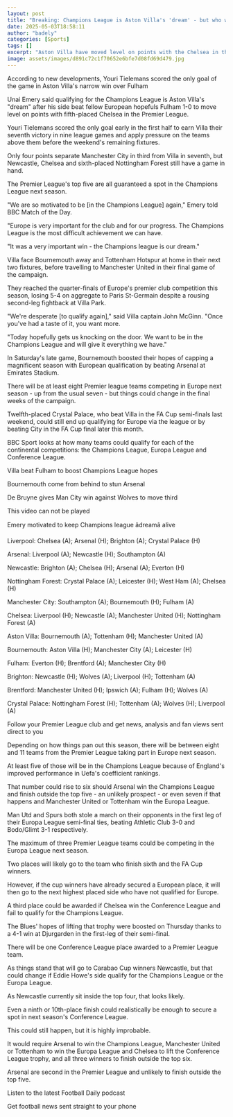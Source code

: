 ```yaml
---
layout: post
title: "Breaking: Champions League is Aston Villa's 'dream' - but who will prevail?"
date: 2025-05-03T18:58:11
author: "badely"
categories: [Sports]
tags: []
excerpt: "Aston Villa have moved level on points with the Chelsea in the Premier League's fifth and final Champions League spot, but plenty could change in the "
image: assets/images/d891c72c1f70652e6bfe7d08fd69d479.jpg
---
```


According to new developments, Youri Tielemans scored the only goal of the game in Aston Villa's narrow win over Fulham

Unai Emery said qualifying for the Champions League is Aston Villa's "dream" after his side beat fellow European hopefuls Fulham 1-0 to move level on points with fifth-placed Chelsea in the Premier League.

Youri Tielemans scored the only goal early in the first half to earn Villa their seventh victory in nine league games and apply pressure on the teams above them before the weekend's remaining fixtures.

Only four points separate Manchester City in third from Villa in seventh, but Newcastle, Chelsea and sixth-placed Nottingham Forest still have a game in hand.

The Premier League's top five are all guaranteed a spot in the Champions League next season.

"We are so motivated to be [in the Champions League] again," Emery told BBC Match of the Day.

"Europe is very important for the club and for our progress. The Champions League is the most difficult achievement we can have.

"It was a very important win - the Champions league is our dream."

Villa face Bournemouth away and Tottenham Hotspur at home in their next two fixtures, before travelling to Manchester United in their final game of the campaign.

They reached the quarter-finals of Europe's premier club competition this season, losing 5-4 on aggregate to Paris St-Germain despite a rousing second-leg fightback at Villa Park.

"We're desperate [to qualify again]," said Villa captain John McGinn. "Once you've had a taste of it, you want more.

"Today hopefully gets us knocking on the door. We want to be in the Champions League and will give it everything we have."

In Saturday's late game, Bournemouth boosted their hopes of capping a magnificent season with European qualification by beating Arsenal at Emirates Stadium.

There will be at least eight Premier league teams competing in Europe next season - up from the usual seven - but things could change in the final weeks of the campaign.

Twelfth-placed Crystal Palace, who beat Villa in the FA Cup semi-finals last weekend, could still end up qualifying for Europe via the league or by beating City in the FA Cup final later this month.

BBC Sport looks at how many teams could qualify for each of the continental competitions: the Champions League, Europa League and Conference League.

Villa beat Fulham to boost Champions League hopes

Bournemouth come from behind to stun Arsenal

De Bruyne gives Man City win against Wolves to move third 

This video can not be played

Emery motivated to keep Champions league âdreamâ alive

Liverpool: Chelsea (A); Arsenal (H); Brighton (A); Crystal Palace (H)

Arsenal: Liverpool (A); Newcastle (H); Southampton (A)

Newcastle: Brighton (A); Chelsea (H); Arsenal (A); Everton (H)

Nottingham Forest: Crystal Palace (A); Leicester (H); West Ham (A); Chelsea (H)

Manchester City: Southampton (A); Bournemouth (H); Fulham (A)

Chelsea: Liverpool (H); Newcastle (A); Manchester United (H); Nottingham Forest (A)

Aston Villa: Bournemouth (A); Tottenham (H); Manchester United (A)

Bournemouth: Aston Villa (H); Manchester City (A); Leicester (H)

Fulham: Everton (H); Brentford (A); Manchester City (H)

Brighton: Newcastle (H); Wolves (A); Liverpool (H); Tottenham (A)

Brentford: Manchester United (H); Ipswich (A); Fulham (H); Wolves (A)

Crystal Palace: Nottingham Forest (H); Tottenham (A); Wolves (H); Liverpool (A)

Follow your Premier League club and get news, analysis and fan views sent direct to you

Depending on how things pan out this season, there will be between eight and 11 teams from the Premier League taking part in Europe next season.

At least five of those will be in the Champions League because of England's improved performance in Uefa's coefficient rankings.

That number could rise to six should Arsenal win the Champions League and finish outside the top five - an unlikely prospect - or even seven if that happens and Manchester United or Tottenham win the Europa League.

Man Utd and Spurs both stole a march on their opponents in the first leg of their Europa League semi-final ties, beating Athletic Club 3-0 and Bodo/Glimt 3-1 respectively.

The maximum of three Premier League teams could be competing in the Europa League next season.

Two places will likely go to the team who finish sixth and the FA Cup winners.

However, if the cup winners have already secured a European place, it will then go to the next highest placed side who have not qualified for Europe.

A third place could be awarded if Chelsea win the Conference League and fail to qualify for the Champions League.

The Blues' hopes of lifting that trophy were boosted on Thursday thanks to a 4-1 win at Djurgarden in the first-leg of their semi-final.

There will be one Conference League place awarded to a Premier League team.

As things stand that will go to Carabao Cup winners Newcastle, but that could change if Eddie Howe's side qualify for the Champions League or the Europa League.

As Newcastle currently sit inside the top four, that looks likely.

Even a ninth or 10th-place finish could realistically be enough to secure a spot in next season's Conference League.

This could still happen, but it is highly improbable.

It would require Arsenal to win the Champions League, Manchester United or Tottenham to win the Europa League and Chelsea to lift the Conference League trophy, and all three winners to finish outside the top six.

Arsenal are second in the Premier League and unlikely to finish outside the top five.

Listen to the latest Football Daily podcast

Get football news sent straight to your phone

